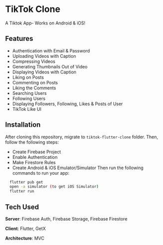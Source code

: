 # TikTok Clone

A Tiktok App- Works on Android & iOS! 

## Features
- Authentication with Email & Password
- Uploading Videos with Caption
- Compressing Videos
- Generating Thumbnails Out of Video
- Displaying Videos with Caption
- Liking on Posts
- Commenting on Posts
- Liking the Comments
- Searching Users
- Following Users
- Displaying Followers, Following, Likes & Posts of User
- TikTok Like UI




## Installation
After cloning this repository, migrate to ```tiktok-flutter-clone``` folder. Then, follow the following steps:
- Create Firebase Project
- Enable Authentication
- Make Firestore Rules
- Create Android & iOS Emulator/Simulator
Then run the following commands to run your app:
```bash
  flutter pub get
  open -a simulator (to get iOS Simulator)
  flutter run
```

## Tech Used
**Server**: Firebase Auth, Firebase Storage, Firebase Firestore

**Client**: Flutter, GetX

**Architecture**: MVC


